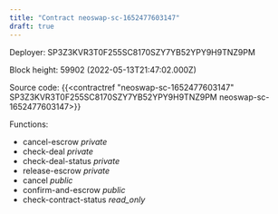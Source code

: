 ```yaml
---
title: "Contract neoswap-sc-1652477603147"
draft: true
---
```

Deployer: SP3Z3KVR3T0F255SC8170SZY7YB52YPY9H9TNZ9PM


 



Block height: 59902 (2022-05-13T21:47:02.000Z)

Source code: {{<contractref "neoswap-sc-1652477603147" SP3Z3KVR3T0F255SC8170SZY7YB52YPY9H9TNZ9PM neoswap-sc-1652477603147>}}

Functions:

* cancel-escrow _private_
* check-deal _private_
* check-deal-status _private_
* release-escrow _private_
* cancel _public_
* confirm-and-escrow _public_
* check-contract-status _read_only_
